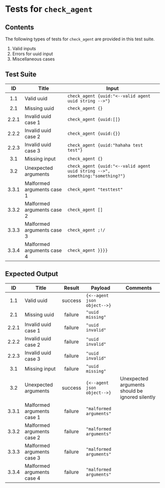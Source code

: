 # Tests for `check_agent`

## Contents
The following types of tests for `check_agent` are provided in this test suite.
  1. Valid inputs
  2. Errors for uuid input
  3. Miscellaneous cases

## Test Suite
| ID    | Title                      | Input                                                                                   |
| :---: | -------------------------- | --------------------------------------------------------------------------------------- |
| 1.1   | Valid uuid                 | `check_agent {uuid:"<--valid agent uuid string -->"}`                                   |
| 2.1   | Missing uuid               | `check_agent {}`                                                                        |
| 2.2.1 | Invalid uuid case 1        | `check_agent {uuid:[]}`                                                                 |
| 2.2.2 | Invalid uuid case 2        | `check_agent {uuid:{}}`                                                                 |
| 2.2.3 | Invalid uuid case 3        | `check_agent {uuid:"hahaha test test"}`                                                 |
| 3.1   | Missing input              | `check_agent {}`                                                                        |
| 3.2   | Unexpected arguments       | `check_agent {uuid:"<--valid agent uuid string -->", something:"something?"}`           |
| 3.3.1 | Malformed arguments case 1 | `check_agent "testtest"`                                                                |
| 3.3.2 | Malformed arguments case 2 | `check_agent []`                                                                        |
| 3.3.3 | Malformed arguments case 3 | `check_agent ;!/`                                                                       |
| 3.3.4 | Malformed arguments case 4 | `check_agent }}}}`                                                                      |

## Expected Output
| ID    | Title                      | Result  | Payload                     | Comments                                        |
| :---: | -------------------------- | :-----: | --------------------------- | ----------------------------------------------- |
| 1.1   | Valid uuid                 | success | `{<--agent json object-->}` |                                                 |
| 2.1   | Missing uuid               | failure | `"uuid missing"`            |                                                 |
| 2.2.1 | Invalid uuid case 1        | failure | `"uuid invalid"`            |                                                 |
| 2.2.2 | Invalid uuid case 2        | failure | `"uuid invalid"`            |                                                 |
| 2.2.3 | Invalid uuid case 3        | failure | `"uuid invalid"`            |                                                 |
| 3.1   | Missing input              | failure | `"uuid missing"`            |                                                 |
| 3.2   | Unexpected arguments       | success | `{<--agent json object-->}` | Unexpected arguments should be ignored silently |
| 3.3.1 | Malformed arguments case 1 | failure | `"malformed arguments"`     |                                                 |
| 3.3.2 | Malformed arguments case 2 | failure | `"malformed arguments"`     |                                                 |
| 3.3.3 | Malformed arguments case 3 | failure | `"malformed arguments"`     |                                                 |
| 3.3.4 | Malformed arguments case 4 | failure | `"malformed arguments"`     |                                                 |
